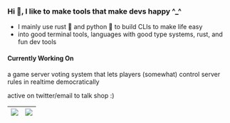 ### Hi 👋, I like to make tools that make devs happy ^_^
- I mainly use rust 🦀  and python 🐍 to build CLIs to make life easy
- into good terminal tools, languages with good type systems, rust, and fun dev tools

#### Currently Working On
a game server voting system that lets players (somewhat) control server rules in realtime democratically


active on twitter/email to talk shop :) 

| <img src="https://github-readme-stats.vercel.app/api?username=astherath&count_private=true&show_icons=true&include_all_commits=true&hide_rank=true"> 	| <img src="https://github-readme-stats.vercel.app/api/top-langs?username=astherath&count_private=true&show_icons=true&langs_count=5&hide=html,objective-c,java,javascript,css&layout=compact"> 	|
|-----------------------------------------------------------------------------------------------------------------------------------------------------------------------------------------------	|------------------------------------------------------------------------------------------------------------------------------------------------------	|
